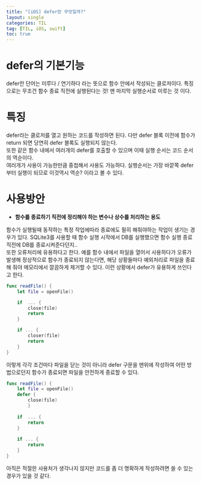 ```yaml
---
title: "[iOS] defer란 무엇일까?"
layout: single
categories: TIL
tag: [TIL, iOS, swift]
toc: true
---
```


# defer의 기본기능
defer란 단어는 미루다 / 연기하다 라는 뜻으로 함수 안에서 작성되는 클로저이다.
특징으로는 무조건 함수 종료 직전에 실행된다는 것! 맨 마지막 실행순서로 미루는 것 이다.

# 특징
defer라는 클로저를 열고 원하는 코드를 작성하면 된다. 다만 defer 블록 이전에 함수가 return 되면 당연히 defer 블록도 실행되지 않는다. <br>
또한 같은 함수 내에서 여러개의 defer를 호출할 수 있으며 이때 실행 순서는 코드 순서의 역순이다. <br>
여러개가 사용이 가능한만큼 중첩해서 사용도 가능하다. 실행순서는 가장 바깥쪽 defer 부터 실행이 되므로 이것역시 역순? 이라고 볼 수 있다.

# 사용방안
*  **함수를 종료하기 직전에 정리해야 하는 변수나 상수를 처리하는 용도**

함수가 실행될때 동작하는 특정 작업에따라 종료에도 필히 해줘야하는 작업이 생기는 경우가 있다. SQLite3를 사용할 때 함수 실행 시작에서 DB를 실행했으면 함수 실행 종료 직전에 DB를 종료시켜준다던지.. <br>
또한 오류처리에 유용하다고 한다. 예를 함수 내에서 파일을 열어서 사용하다가 오류가 발생해 정상적으로 함수가 종료되지 않는다면, 해당 상황들마다 예외처리로 파일을 종료해 줘야 메모리에서 깔끔하게 제거할 수 있다. 이런 상황에서 defer가 유용하게 쓰인다고 한다.

``` swift
func readFile() {
	let file = openFile()

	if  ... {
		close(file)
		return
	}

	if ... {
		closer(file)
		return
	}
} 
```
이렇게 각각 조건마다 파일을 닫는 것이 아니라 defer 구문을 맨위에 작성하여 어떤 방법으로던지 함수가 종료되면 파일을 안전하게 종료할 수 있다.

```swift
func readFile() {
	let file = openFile()
	defer {
		close(file)
		}
	
	if	... {
		return
	}
	
	if ... {
		return
	}
}
```

아직은 적절한 사용처가 생각나지 않지만 코드를 좀 더 명확하게 작성하려면 쓸 수 있는 경우가 있을 것 같다.